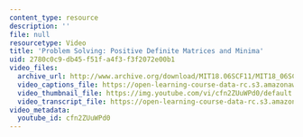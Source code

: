 ```yaml
---
content_type: resource
description: ''
file: null
resourcetype: Video
title: 'Problem Solving: Positive Definite Matrices and Minima'
uid: 2780c0c9-db45-f51f-a4f3-f3f2072e00b1
video_files:
  archive_url: http://www.archive.org/download/MIT18.06SCF11/MIT18_06SC_110714_M2_300k.mp4
  video_captions_file: https://open-learning-course-data-rc.s3.amazonaws.com/18-06sc-linear-algebra-fall-2011/3248a6ec55dd545c9ea273832cb409dc_cfn2ZUuWPd0.vtt
  video_thumbnail_file: https://img.youtube.com/vi/cfn2ZUuWPd0/default.jpg
  video_transcript_file: https://open-learning-course-data-rc.s3.amazonaws.com/18-06sc-linear-algebra-fall-2011/7c7219cb65176015a7442048e3de3a75_cfn2ZUuWPd0.pdf
video_metadata:
  youtube_id: cfn2ZUuWPd0
---
```

